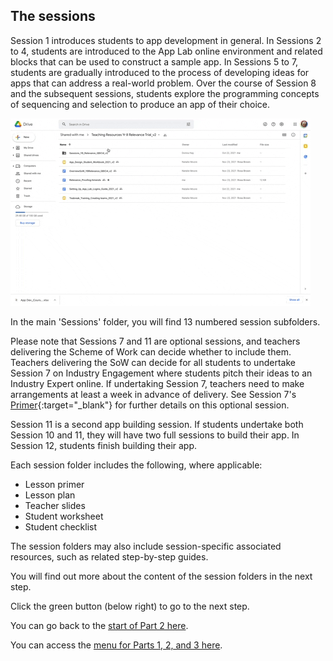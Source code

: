 ## The sessions
Session 1 introduces students to app development in general. In Sessions 2 to 4, students are introduced to the App Lab online environment and related blocks that can be used to construct a sample app. In Sessions 5 to 7, students are gradually introduced to the process of developing ideas for apps that can address a real-world problem. Over the course of Session 8 and the subsequent sessions, students explore the programming concepts of sequencing and selection to produce an app of their choice.

![Lesson Folders on screen and rest cursor on each folder.](images/relevance-LessonFolderAccess.gif)

In the main 'Sessions' folder, you will find 13 numbered session subfolders.

Please note that Sessions 7 and 11 are optional sessions, and teachers delivering the Scheme of Work can decide whether to include them. Teachers delivering the SoW can decide for all students to undertake Session 7 on Industry Engagement where students pitch their ideas to an Industry Expert online. If undertaking Session 7, teachers need to make arrangements at least a week in advance of delivery. See Session 7's [Primer](https://docs.google.com/document/d/1LJ-cINBklLBknOfxHQq9WS0EAxRfOw6U_AqS0XC96Qo){:target="_blank"} for further details on this optional session.

Session 11 is a second app building session. If students undertake both Session 10 and 11, they will have two full sessions to build their app. In Session 12, students finish building their app.

Each session folder includes the following, where applicable:
+ Lesson primer
+ Lesson plan
+ Teacher slides
+ Student worksheet
+ Student checklist

The session folders may also include session-specific associated resources, such as related step-by-step guides.

You will find out more about the content of the session folders in the next step.

Click the green button (below right) to go to the next step.

You can go back to the [start of Part 2 here](https://projects.raspberrypi.org/en/projects/Year8-RelevanceTraining-Part2-GBICi4).

You can access the [menu for Parts 1, 2, and 3 here](https://projects.raspberrypi.org/en/pathways/year8-relevancetraining-gbici4).
